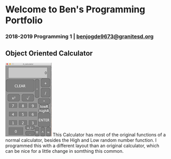 # Welcome to Ben's Programming Portfolio
### 2018-2019 Programming 1 | benjogde9673@granitesd.org

## Object Oriented Calculator
![Calculator](https://github.com/Designer998/B.2019O.Portfolio/blob/master/Calc/Calc.png)
This Calculator has most of the original functions of a normal calculator, besides the High and Low random number function. I programmed this with a different layout than an original calculator, which can be nice for a little change in somthing this common.
